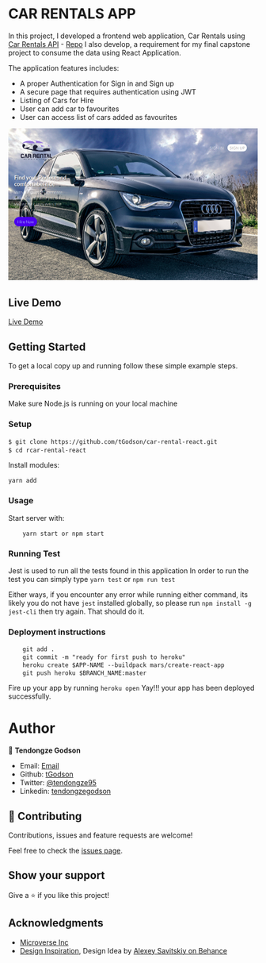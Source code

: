 # CAR RENTALS APP

In this project, I developed a frontend web application, Car Rentals using [Car Rentals API](https://car-rental-rails.herokuapp.com/) - [Repo](https://github.com/tGodson/car-rental-rails) I also develop, a requirement for my final capstone project to consume the data using React Application.

The application features includes:
- A proper Authentication for Sign in and Sign up
- A secure page that requires authentication using JWT 
- Listing of Cars for Hire
- User can add car to favourites
- User can access list of cars added as favourites

![screenshot](app_screenshot.png)

## Live Demo
[Live Demo](https://car-rentals-react.herokuapp.com/)


## Getting Started

To get a local copy up and running follow these simple example steps.

### Prerequisites

Make sure Node.js is running on your local machine

### Setup

~~~bash
$ git clone https://github.com/tGodson/car-rental-react.git
$ cd rcar-rental-react
~~~

Install modules:

```
yarn add
```

### Usage

Start server with:

```
    yarn start or npm start
```
### Running Test
Jest is used to run all the tests found in this application
In order to run the test you can simply type `yarn test` or `npm run test`

Either ways, if you encounter any error while running either command, its likely you do not have `jest` installed globally, so please run `npm install -g jest-cli` then try again. That should do it.

### Deployment instructions

```
    git add .
    git commit -m "ready for first push to heroku"  
    heroku create $APP-NAME --buildpack mars/create-react-app
    git push heroku $BRANCH_NAME:master
```

Fire up your app by running `heroku open` Yay!!! your app has been deployed successfully.

# Author

👤 **Tendongze Godson**

- Email: [Email](tendongzegodson@gmail.com)
- Github: [tGodson](https://github.com/tGodson)
- Twitter: [@tendongze95](https://twitter.com/tendongze95)
- Linkedin: [tendongzegodson](https://www.linkedin.com/in/tendongzegodson)

## 🤝 Contributing

Contributions, issues and feature requests are welcome!

Feel free to check the [issues page](https://github.com/tGodson/car-rental-react/issues).

## Show your support

Give a ⭐️ if you like this project!

## Acknowledgments
- [Microverse Inc](https://www.microverse.org/)
- [Design Inspiration](https://www.behance.net/gallery/37706679/Circle-(Landing-page-Dashboard-Mobile-App)), Design Idea by [Alexey Savitskiy on Behance](https://www.behance.net/alexey_savitskiy)